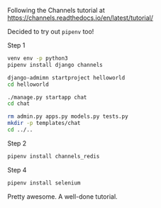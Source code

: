 Following the Channels tutorial at https://channels.readthedocs.io/en/latest/tutorial/

Decided to try out `pipenv` too!

Step 1
```bash
venv env -p python3
pipenv install django channels

django-admimn startproject helloworld
cd helloworld

./manage.py startapp chat
cd chat

rm admin.py apps.py models.py tests.py
mkdir -p templates/chat
cd ../..
```

Step 2
```bash
pipenv install channels_redis
```

Step 4
```bash
pipenv install selenium
```

Pretty awesome. A well-done tutorial.
